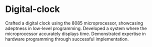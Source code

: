 # Digital-clock
Crafted a digital clock using the 8085 microprocessor, showcasing adeptness in low-level programming. Developed a system where the microprocessor accurately displays time. Demonstrated expertise in hardware programming through successful implementation.
